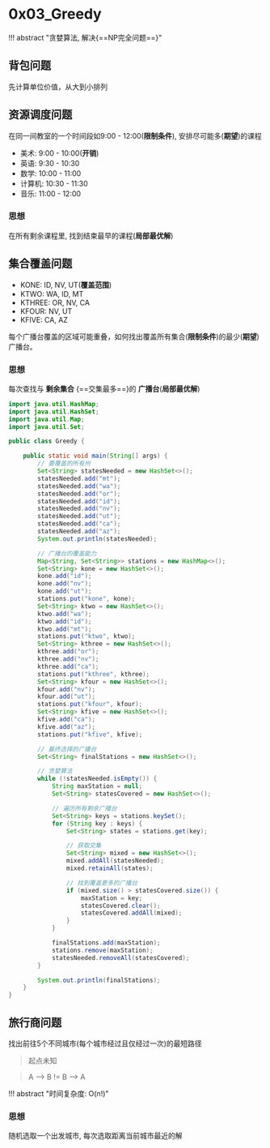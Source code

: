 # 0x03_Greedy

!!! abstract "贪婪算法, 解决{==NP完全问题==}"

## 背包问题

先计算单位价值，从大到小排列

## 资源调度问题

在同一间教室的一个时间段如9:00 - 12:00(**限制条件**), 安排尽可能多(**期望**)的课程

- 美术: 9:00 - 10:00(**开销**)
- 英语: 9:30 - 10:30
- 数学: 10:00 - 11:00
- 计算机: 10:30 - 11:30
- 音乐: 11:00 - 12:00

### 思想

在所有剩余课程里, 找到结束最早的课程(**局部最优解**)

## 集合覆盖问题

- KONE: ID, NV, UT(**覆盖范围**)
- KTWO: WA, ID, MT
- KTHREE: OR, NV, CA
- KFOUR: NV, UT
- KFIVE: CA, AZ

每个广播台覆盖的区域可能重叠，如何找出覆盖所有集合(**限制条件**)的最少(**期望**)广播台。

### 思想

每次查找与 **剩余集合** {==交集最多==}的 **广播台**(**局部最优解**)

```java
import java.util.HashMap;
import java.util.HashSet;
import java.util.Map;
import java.util.Set;

public class Greedy {

    public static void main(String[] args) {
        // 要覆盖的所有州
        Set<String> statesNeeded = new HashSet<>();
        statesNeeded.add("mt");
        statesNeeded.add("wa");
        statesNeeded.add("or");
        statesNeeded.add("id");
        statesNeeded.add("nv");
        statesNeeded.add("ut");
        statesNeeded.add("ca");
        statesNeeded.add("az");
        System.out.println(statesNeeded);

        // 广播台的覆盖能力
        Map<String, Set<String>> stations = new HashMap<>();
        Set<String> kone = new HashSet<>();
        kone.add("id");
        kone.add("nv");
        kone.add("ut");
        stations.put("kone", kone);
        Set<String> ktwo = new HashSet<>();
        ktwo.add("wa");
        ktwo.add("id");
        ktwo.add("mt");
        stations.put("ktwo", ktwo);
        Set<String> kthree = new HashSet<>();
        kthree.add("or");
        kthree.add("nv");
        kthree.add("ca");
        stations.put("kthree", kthree);
        Set<String> kfour = new HashSet<>();
        kfour.add("nv");
        kfour.add("ut");
        stations.put("kfour", kfour);
        Set<String> kfive = new HashSet<>();
        kfive.add("ca");
        kfive.add("az");
        stations.put("kfive", kfive);

        // 最终选择的广播台
        Set<String> finalStations = new HashSet<>();

        // 贪婪算法
        while (!statesNeeded.isEmpty()) {
            String maxStation = null;
            Set<String> statesCovered = new HashSet<>();

            // 遍历所有剩余广播台
            Set<String> keys = stations.keySet();
            for (String key : keys) {
                Set<String> states = stations.get(key);

                // 获取交集
                Set<String> mixed = new HashSet<>();
                mixed.addAll(statesNeeded);
                mixed.retainAll(states);

                // 找到覆盖更多的广播台
                if (mixed.size() > statesCovered.size()) {
                    maxStation = key;
                    statesCovered.clear();
                    statesCovered.addAll(mixed);
                }
            }

            finalStations.add(maxStation);
            stations.remove(maxStation);
            statesNeeded.removeAll(statesCovered);
        }

        System.out.println(finalStations);
    }
}
```

## 旅行商问题

找出前往5个不同城市(每个城市经过且仅经过一次)的最短路径

> 起点未知

> A --> B != B --> A

!!! abstract "时间复杂度: O(n!)"

### 思想

随机选取一个出发城市, 每次选取距离当前城市最近的解
